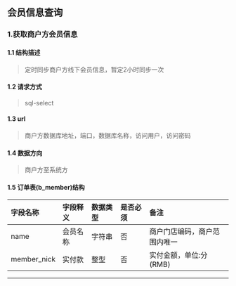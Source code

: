 ## 会员信息查询
### 1.获取商户方会员信息
#### 1.1 结构描述
> 定时同步商户方线下会员信息，暂定2小时同步一次
#### 1.2 请求方式
> sql-select
#### 1.3 url
> 商户方数据库地址，端口，数据库名称，访问用户，访问密码
#### 1.4 数据方向
> 商户方至系统方
#### 1.5 订单表(b_member)结构
| 字段名称 | 字段释义 | 数据类型 | 是否必须 | 备注 | 
| :---         |     :---      |     :--- | :---      | :---      | 
| name   | 会员名称     | 字符串    | 否    |商户门店编码，商户范围内唯一|
| member_nick   | 实付款     | 整型    | 否    |实付金额，单位:分(RMB)|
---------------------  
